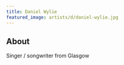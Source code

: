```yaml
---
title: Daniel Wylie
featured_image: artists/d/daniel-wylie.jpg
---
```

## About

Singer / songwriter from Glasgow
